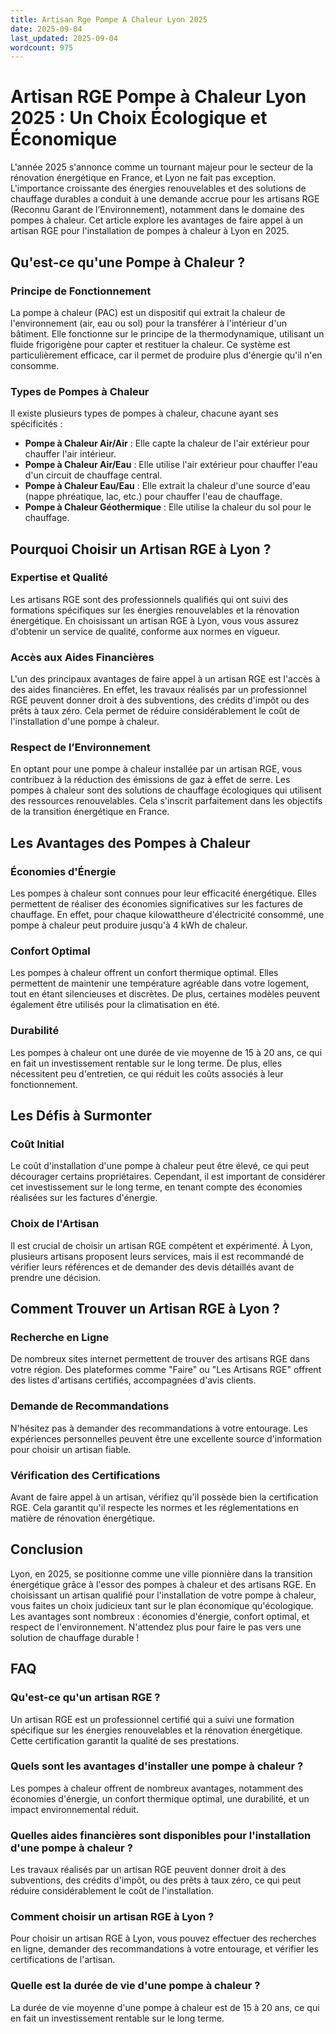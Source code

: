```yaml
---
title: Artisan Rge Pompe A Chaleur Lyon 2025
date: 2025-09-04
last_updated: 2025-09-04
wordcount: 975
---
```


# Artisan RGE Pompe à Chaleur Lyon 2025 : Un Choix Écologique et Économique

L'année 2025 s'annonce comme un tournant majeur pour le secteur de la rénovation énergétique en France, et Lyon ne fait pas exception. L'importance croissante des énergies renouvelables et des solutions de chauffage durables a conduit à une demande accrue pour les artisans RGE (Reconnu Garant de l’Environnement), notamment dans le domaine des pompes à chaleur. Cet article explore les avantages de faire appel à un artisan RGE pour l'installation de pompes à chaleur à Lyon en 2025.

## Qu'est-ce qu'une Pompe à Chaleur ?

### Principe de Fonctionnement

La pompe à chaleur (PAC) est un dispositif qui extrait la chaleur de l'environnement (air, eau ou sol) pour la transférer à l'intérieur d'un bâtiment. Elle fonctionne sur le principe de la thermodynamique, utilisant un fluide frigorigène pour capter et restituer la chaleur. Ce système est particulièrement efficace, car il permet de produire plus d'énergie qu'il n'en consomme.

### Types de Pompes à Chaleur

Il existe plusieurs types de pompes à chaleur, chacune ayant ses spécificités :

- **Pompe à Chaleur Air/Air** : Elle capte la chaleur de l'air extérieur pour chauffer l'air intérieur.
- **Pompe à Chaleur Air/Eau** : Elle utilise l'air extérieur pour chauffer l'eau d'un circuit de chauffage central.
- **Pompe à Chaleur Eau/Eau** : Elle extrait la chaleur d'une source d'eau (nappe phréatique, lac, etc.) pour chauffer l'eau de chauffage.
- **Pompe à Chaleur Géothermique** : Elle utilise la chaleur du sol pour le chauffage.

## Pourquoi Choisir un Artisan RGE à Lyon ?

### Expertise et Qualité

Les artisans RGE sont des professionnels qualifiés qui ont suivi des formations spécifiques sur les énergies renouvelables et la rénovation énergétique. En choisissant un artisan RGE à Lyon, vous vous assurez d'obtenir un service de qualité, conforme aux normes en vigueur.

### Accès aux Aides Financières

L'un des principaux avantages de faire appel à un artisan RGE est l'accès à des aides financières. En effet, les travaux réalisés par un professionnel RGE peuvent donner droit à des subventions, des crédits d'impôt ou des prêts à taux zéro. Cela permet de réduire considérablement le coût de l'installation d'une pompe à chaleur.

### Respect de l’Environnement

En optant pour une pompe à chaleur installée par un artisan RGE, vous contribuez à la réduction des émissions de gaz à effet de serre. Les pompes à chaleur sont des solutions de chauffage écologiques qui utilisent des ressources renouvelables. Cela s'inscrit parfaitement dans les objectifs de la transition énergétique en France.

## Les Avantages des Pompes à Chaleur

### Économies d'Énergie

Les pompes à chaleur sont connues pour leur efficacité énergétique. Elles permettent de réaliser des économies significatives sur les factures de chauffage. En effet, pour chaque kilowattheure d'électricité consommé, une pompe à chaleur peut produire jusqu'à 4 kWh de chaleur.

### Confort Optimal

Les pompes à chaleur offrent un confort thermique optimal. Elles permettent de maintenir une température agréable dans votre logement, tout en étant silencieuses et discrètes. De plus, certaines modèles peuvent également être utilisés pour la climatisation en été.

### Durabilité

Les pompes à chaleur ont une durée de vie moyenne de 15 à 20 ans, ce qui en fait un investissement rentable sur le long terme. De plus, elles nécessitent peu d'entretien, ce qui réduit les coûts associés à leur fonctionnement.

## Les Défis à Surmonter

### Coût Initial

Le coût d'installation d'une pompe à chaleur peut être élevé, ce qui peut décourager certains propriétaires. Cependant, il est important de considérer cet investissement sur le long terme, en tenant compte des économies réalisées sur les factures d'énergie.

### Choix de l'Artisan

Il est crucial de choisir un artisan RGE compétent et expérimenté. À Lyon, plusieurs artisans proposent leurs services, mais il est recommandé de vérifier leurs références et de demander des devis détaillés avant de prendre une décision.

## Comment Trouver un Artisan RGE à Lyon ?

### Recherche en Ligne

De nombreux sites internet permettent de trouver des artisans RGE dans votre région. Des plateformes comme "Faire" ou "Les Artisans RGE" offrent des listes d'artisans certifiés, accompagnées d'avis clients.

### Demande de Recommandations

N'hésitez pas à demander des recommandations à votre entourage. Les expériences personnelles peuvent être une excellente source d'information pour choisir un artisan fiable.

### Vérification des Certifications

Avant de faire appel à un artisan, vérifiez qu'il possède bien la certification RGE. Cela garantit qu'il respecte les normes et les réglementations en matière de rénovation énergétique.

## Conclusion

Lyon, en 2025, se positionne comme une ville pionnière dans la transition énergétique grâce à l'essor des pompes à chaleur et des artisans RGE. En choisissant un artisan qualifié pour l'installation de votre pompe à chaleur, vous faites un choix judicieux tant sur le plan économique qu'écologique. Les avantages sont nombreux : économies d'énergie, confort optimal, et respect de l'environnement. N'attendez plus pour faire le pas vers une solution de chauffage durable !

## FAQ

### Qu'est-ce qu'un artisan RGE ?

Un artisan RGE est un professionnel certifié qui a suivi une formation spécifique sur les énergies renouvelables et la rénovation énergétique. Cette certification garantit la qualité de ses prestations.

### Quels sont les avantages d'installer une pompe à chaleur ?

Les pompes à chaleur offrent de nombreux avantages, notamment des économies d'énergie, un confort thermique optimal, une durabilité, et un impact environnemental réduit.

### Quelles aides financières sont disponibles pour l'installation d'une pompe à chaleur ?

Les travaux réalisés par un artisan RGE peuvent donner droit à des subventions, des crédits d'impôt, ou des prêts à taux zéro, ce qui peut réduire considérablement le coût de l'installation.

### Comment choisir un artisan RGE à Lyon ?

Pour choisir un artisan RGE à Lyon, vous pouvez effectuer des recherches en ligne, demander des recommandations à votre entourage, et vérifier les certifications de l'artisan.

### Quelle est la durée de vie d'une pompe à chaleur ?

La durée de vie moyenne d'une pompe à chaleur est de 15 à 20 ans, ce qui en fait un investissement rentable sur le long terme.